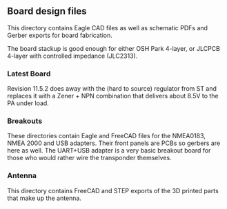 ## Board design files

This directory contains Eagle CAD files as well as schematic PDFs and Gerber exports for board fabrication.

The board stackup is good enough for either OSH Park 4-layer, or JLCPCB 4-layer with controlled impedance (JLC2313). 


### Latest Board

Revision 11.5.2 does away with the (hard to source) regulator from ST and replaces it with a Zener + NPN combination that delivers about 8.5V to the PA under load.

### Breakouts
These directories contain Eagle and FreeCAD files for the NMEA0183, NMEA 2000 and USB adapters. Their front panels are PCBs so gerbers are
here as well. The UART+USB adapter is a very basic breakout board for those who would rather wire the transponder themselves.

### Antenna
This directory contains FreeCAD and STEP exports of the 3D printed parts that make up the antenna.
